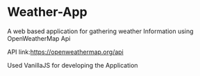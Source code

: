 # Weather-App
A web based application for  gathering weather Information using OpenWeatherMap Api

API link:https://openweathermap.org/api

Used VanillaJS for developing the Application
